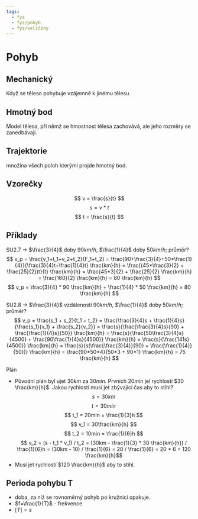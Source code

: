 ```yaml
---
tags:
  - fyz
  - fyz/pohyb
  - fyz/veličiny
---
```

# Pohyb
## Mechanický
Když se těleso pohybuje vzájemně k jinému tělesu.
## Hmotný bod
Model tělesa, při němž se hmostnost tělesa zachovává, ale jeho rozměry se zanedbávají.
## Trajektorie
množina všech poloh kterými projde hmotný bod.

## Vzorečky

$$ v = \frac{s}{t} $$
$$ s = v * t $$
$$ t = \frac{s}{t} $$

## Příklady
SU2.7 -> $\frac{3}{4}$ doby $90km/h$, $\frac{1}{4}$ doby $50km/h$; průměr?
$$
v_p = \frac{v_1+t_1+v_2+t_2}{F_1+t_2} = \frac{90+\frac{3}{4}+50*\frac{1}{4}}{\frac{3}{4}t+\frac{1}{4}t} \frac{km}{h} = \frac{(45*\frac{3}{2} + \frac{25}{2})t}{t} \frac{km}{h} = \frac{45*3}{2} + \frac{25}{2} \frac{km}{h} = \frac{160}{2} \frac{km}{h} = 80 \frac{km}{h}
$$
$$
v_p = \frac{3}{4} * 90 \frac{km}{h} + \frac{1}{4} * 50 \frac{km}{h} = 80 \frac{km}{h}
$$

SU2.8 -> $\frac{3}{4}$ vzdálenosti $90km/h$, $\frac{1}{4}$ doby $50km/h$; průměr?
$$
v_p = \frac{s_1 + s_2}{t_1 + t_2} = \frac{\frac{3}{4}s + \frac{1}{4}s}{\frac{s_1}{v_1} + \frac{s_2}{v_2}} = \frac{s}{\frac{\frac{3}{4}s}{90} + \frac{\frac{1}{4}s}{50}} \frac{km}{h} = \frac{s}{\frac{50\frac{3}{4}s}{4500} + \frac{90\frac{1}{4}s}{4500}} \frac{km}{h} = \frac{s}{\frac{141s}{4500}} \frac{km}{h} = \frac{s}{s(\frac{\frac{3}{4}}{90} + \frac{\frac{1}{4}}{50})} \frac{km}{h} = \frac{90*50*4}{50*3 + 90*1} \frac{km}{h} = 75 \frac{km}{h}
$$

Plán
- Původní plán byl ujet $30 km$ za $30 min$. Prvních $20 min$ jel rychlostí $30 \frac{km}{h}$. Jakou rychlostí musí jet zbývající čas aby to stihl?
$$ s = 30km $$
$$ t = 30min $$
$$ t_1 = 20min = \frac{1}{3}h $$
$$ v_1 = 30\frac{km}{h} $$
$$ t_2 = 10min = \frac{1}{6}h $$
$$ v_2 = (s - t_1 * v_1) / t_2 = (30km - \frac{1}{3} * 30 \frac{km}{h}) / \frac{1}{6}h = (30km - 10) / \frac{1}{6} = 20 / \frac{1}{6} = 20 * 6 = 120 \frac{km}{h}$$
- Musí jet rychlostí $120 \frac{km}{h}$ aby to stihl.

## Perioda pohybu T
- doba, za níž se rovnoměrný pohyb po kružnici opakuje.
- $f=\frac{1}{T}$ - frekvence
- $[T]=s$